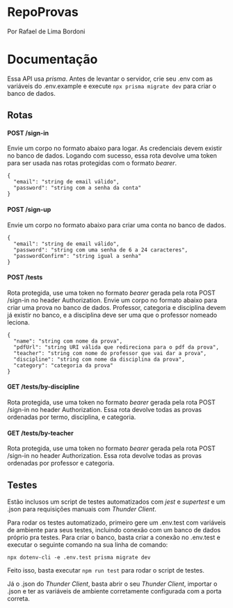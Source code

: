 # RepoProvas

Por Rafael de Lima Bordoni

# Documentação

Essa API usa *prisma*. Antes de levantar o servidor, crie seu .env com as variáveis do .env.example e execute `npx prisma migrate dev` para criar o banco de dados.

## Rotas

#### POST /sign-in

Envie um corpo no formato abaixo para logar. As credenciais devem existir no banco de dados. Logando com sucesso, essa rota devolve uma token para ser usada nas rotas protegidas com o formato *bearer*.

    {
      "email": "string de email válido",
      "password": "string com a senha da conta"
    }

#### POST /sign-up

Envie um corpo no formato abaixo para criar uma conta no banco de dados.

    {
      "email": "string de email válido",
      "password": "string com uma senha de 6 a 24 caracteres",
      "passwordConfirm": "string igual a senha"
    }

#### POST /tests

Rota protegida, use uma token no formato *bearer* gerada pela rota POST /sign-in no header Authorization. Envie um corpo no formato abaixo para criar uma prova no banco de dados. Professor, categoria e disciplina devem já existir no banco, e a disciplina deve ser uma que o professor nomeado leciona.

    {
      "name": "string com nome da prova",
      "pdfUrl": "string URI válida que redireciona para o pdf da prova",
      "teacher": "string com nome do professor que vai dar a prova",
      "discipline": "string com nome da disciplina da prova",
      "category": "categoria da prova"
    }

#### GET /tests/by-discipline

Rota protegida, use uma token no formato *bearer* gerada pela rota POST /sign-in no header Authorization. Essa rota devolve todas as provas ordenadas por termo, disciplina, e categoria.


#### GET /tests/by-teacher

Rota protegida, use uma token no formato *bearer* gerada pela rota POST /sign-in no header Authorization. Essa rota devolve todas as provas ordenadas por professor e categoria.

## Testes

Estão inclusos um script de testes automatizados com *jest* e *supertest* e um .json para requisições manuais com *Thunder Client*.
 
Para rodar os testes automatizado, primeiro gere um .env.test com variáveis de ambiente para seus testes, incluindo conexão com um banco de dados próprio pra testes. Para criar o banco, basta criar a conexão no .env.test e executar o seguinte comando na sua linha de comando:
 
    npx dotenv-cli -e .env.test prisma migrate dev

Feito isso, basta executar `npm run test` para rodar o script de testes.

Já o .json do *Thunder Client*, basta abrir o seu *Thunder Client*, importar o .json e ter as variáveis de ambiente corretamente configurada com a porta correta.
